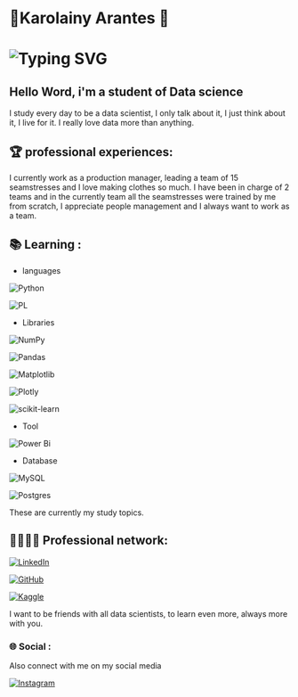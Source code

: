 # 🌸Karolainy Arantes 🌸

# ![Typing SVG](https://readme-typing-svg.demolab.com?font=Fira+Code&size=25&pause=1000&color=FF66B2&center=true&random=false&width=435&lines=Karolainy+De+Sousa+Arantes.;Future+Data+scientist⭐)

## Hello Word, i'm a student of Data science
I study every day to be a data scientist, I only talk about it, I just think about it, I live for it. I really love data more than anything.

## 🏆 professional experiences:
I currently work as a production manager, leading a team of 15 seamstresses and I love making clothes so much. I have been in charge of 2 teams and in the currently team all the seamstresses were trained by me from scratch, I appreciate people management and I always  want to work as a team.
 ## 📚 Learning :

* languages

  
![Python](https://img.shields.io/badge/python-3670A0?style=for-the-badge&logo=python&logoColor=ffdd54)

![PL](https://img.shields.io/badge/PL%2FSQL-FFFFFF?style=for-the-badge&logo=oracle&logoColor=FF0000&labelColor=FFFFFF&color=FF0000)

* Libraries
  
![NumPy](https://img.shields.io/badge/numpy-%23013243.svg?style=for-the-badge&logo=numpy&logoColor=white)

![Pandas](https://img.shields.io/badge/pandas-%23150458.svg?style=for-the-badge&logo=pandas&logoColor=white)

![Matplotlib](https://img.shields.io/badge/Matplotlib-%23ffffff.svg?style=for-the-badge&logo=Matplotlib&logoColor=black)

![Plotly](https://img.shields.io/badge/Plotly-%233F4F75.svg?style=for-the-badge&logo=plotly&logoColor=white)


![scikit-learn](https://img.shields.io/badge/scikit--learn-%23F7931E.svg?style=for-the-badge&logo=scikit-learn&logoColor=white)

* Tool

  
![Power Bi](https://img.shields.io/badge/power_bi-F2C811?style=for-the-badge&logo=powerbi&logoColor=black)

* Database

  

![MySQL](https://img.shields.io/badge/mysql-4479A1.svg?style=for-the-badge&logo=mysql&logoColor=white)

![Postgres](https://img.shields.io/badge/postgres-%23316192.svg?style=for-the-badge&logo=postgresql&logoColor=white)

These  are currently my study topics. 

## 💼👩🏻‍💻 Professional network:

[![LinkedIn](https://img.shields.io/badge/LinkedIn-0077B5?style=for-the-badge&logo=linkedin&logoColor=white)](https://www.linkedin.com/in/karolainy-de-sousa-arantes-560801303/)

[![GitHub](https://img.shields.io/badge/GitHub-100000?style=for-the-badge&logo=github&logoColor=white)](https://github.com/KarolainyArantes)



[![Kaggle](https://img.shields.io/badge/Kaggle-20BEFF?style=for-the-badge&logo=kaggle&logoColor=white)](https://www.kaggle.com/karolainyarantes/code)

I want to be friends with all data scientists, to learn even more, always more with you.

### 🌐 Social : 

Also connect with me on my social media

[![Instagram](https://img.shields.io/badge/-Instagram-%23E4405F?style=for-the-badge&logo=instagram&logoColor=white)](https://www.instagram.com/littiecherry/)



